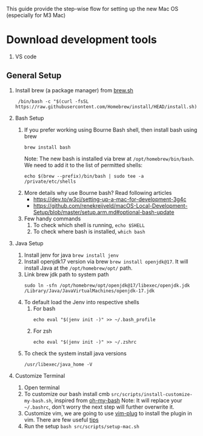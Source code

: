 This guide provide the step-wise flow for setting up the new Mac OS (especially for M3 Mac)

# Download development tools
1. VS code

## General Setup
1. Install brew (a package manager) from [brew.sh](https://brew.sh/)
   ```
    /bin/bash -c "$(curl -fsSL https://raw.githubusercontent.com/Homebrew/install/HEAD/install.sh)"
    ```

1. Bash Setup

    1. If you prefer working using Bourne Bash shell, then install bash using brew
        ```
        brew install bash
        ```
        Note: The new bash is installed via brew at `/opt/homebrew/bin/bash`. We need to add it to the list of permitted shells:
        ```
        echo $(brew --prefix)/bin/bash | sudo tee -a /private/etc/shells
        ```
    1. More details why use Bourne bash? Read following articles
        - https://dev.to/w3cj/setting-up-a-mac-for-development-3g4c
        - https://github.com/renekreijveld/macOS-Local-Development-Setup/blob/master/setup.arm.md#optional-bash-update
    1. Few handy commands
        1. To check which shell is running, `echo $SHELL`
        1. To check where bash is installed, `which bash`

1. Java Setup
    1. Install jenv for java `brew install jenv`
    1. Install openjdk17 version via brew `brew install openjdk@17`. It will install Java at the `/opt/homebrew/opt/` path.
    1. Link brew jdk path to system path
        ```
        sudo ln -sfn /opt/homebrew/opt/openjdk@17/libexec/openjdk.jdk /Library/Java/JavaVirtualMachines/openjdk-17.jdk
        ```
    1. To default load the Jenv into respective shells
        1. For bash
            ```
            echo eval "$(jenv init -)" >> ~/.bash_profile
            ```
        1. For zsh
            ```
            echo eval "$(jenv init -)" >> ~/.zshrc
            ```
    1. To check the system install java versions
        ```
        /usr/libexec/java_home -V
        ```

1. Customize Terminal
    1. Open terminal
    1. To customize our bash install cmb `src/scripts/install-customize-my-bash.sh`, inspired from [oh-my-bash](https://github.com/ohmybash/oh-my-bash)
    Note: It will replace your `~/.bashrc`, don't worry the next step will further overwrite it.
    1. Customize vim, we are going to use [vim-plug](https://github.com/junegunn/vim-plug) to install the plugin in vim.
   There are few useful [tips](https://github.com/junegunn/vim-plug/wiki/tips#automatic-installation)
    1. Run the setup `bash src/scripts/setup-mac.sh`
